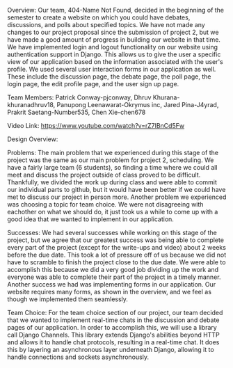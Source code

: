 Overview: 
Our team, 404-Name Not Found, decided in the beginning of the semester to create a website on which you could have debates, discussions, and polls about specified topics. We have not made any changes to our project proposal since the submission of project 2, but we have made a good amount of progress in building our website in that time. We have implemented login and logout functionality on our website using authentication support in Django. This allows us to give the user a specific view of our application based on the information associated with the user's profile. We used several user interaction forms in our application as well. These include the discussion page, the debate page, the poll page, the login page, the edit profile page, and the user sign up page. 


Team Members:
Patrick Conway-pjconway, Dhruv Khurana-khuranadhruv18, Panupong Leenawarat-Okrymus inc, Jared Pina-J4yrad, Prakrit Saetang-Number535, Chen Xie-chen678


Video Link:
https://www.youtube.com/watch?v=rZ7IBnCd5Fw

Design Overview:



Problems:
The main problem that we experienced during this stage of the project was the same as our main problem for project 2, scheduling. We have a fairly large team (6 students), so finding a time where we could all meet and discuss the project outside of class proved to be difficult. Thankfully, we divided the work up during class and were able to commit our individual parts to github, but it would have been better if we could have met to discuss our project in person more. Another problem we experienced was choosing a topic for team choice. We were not disagreeing with eachother on what we should do, it just took us a while to come up with a good idea that we wanted to implement in our application.


Successes:
We had several successes while working on this stage of the project, but we agree that our greatest success was being able to complete every part of the project (except for the write-ups and video) about 2 weeks before the due date. This took a lot of pressure off of us because we did not have to scramble to finish the project close to the due date. We were able to accomplish this because we did a very good job dividing up the work and everyone was able to complete their part of the project in a timely manner. Another success we had was implementing forms in our application. Our website requires many forms, as shown in the overview, and we feel as though we implemented them seamlessly.


Team Choice:
For the team choice section of our project, our team decided that we wanted to implement real-time chats in the discussion and debate pages of our application. In order to accomplish this, we will use a library call Django Channels. This library extends Django's abilities beyond HTTP and allows it to handle chat protocols, resulting in a real-time chat. It does this by layering an asynchronous layer underneath Django, allowing it to handle connections and sockets asynchronously.
